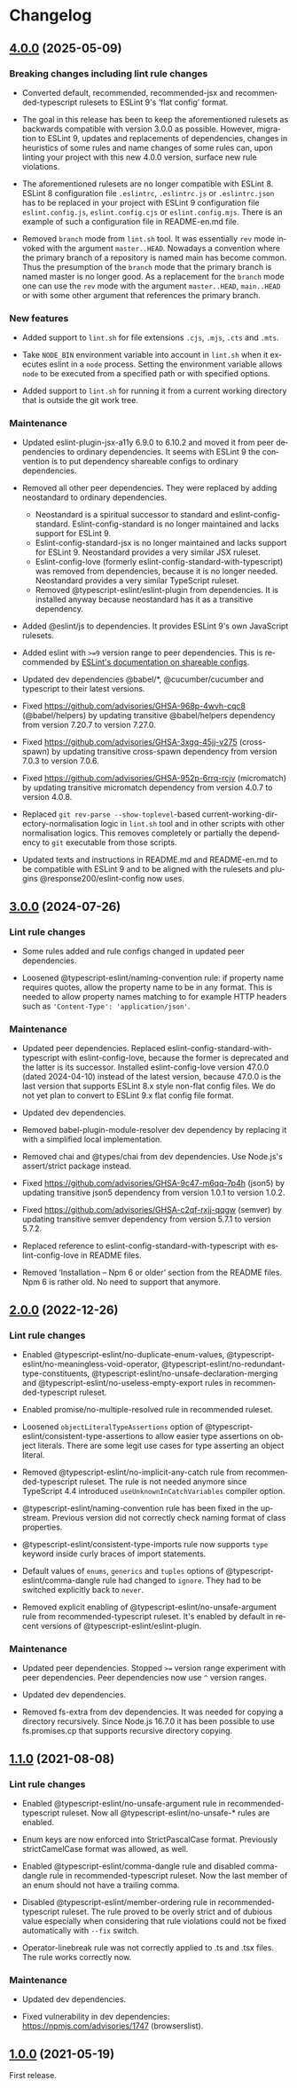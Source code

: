 <div lang="en-GB">

# Changelog

<!-- New entries inserted automatically after this line -->

## [4.0.0](https://github.com/response200/eslint-config/compare/v3.0.0...v4.0.0) (2025-05-09)

### Breaking changes including lint rule changes
- Converted default, recommended, recommended-jsx and recommended-typescript rulesets to ESLint 9's ‘flat config’ format.

- The goal in this release has been to keep the aforementioned rulesets as backwards compatible with version 3.0.0 as possible. However, migration to ESLint 9, updates and replacements of dependencies, changes in heuristics of some rules and name changes of some rules can, upon linting your project with this new 4.0.0 version, surface new rule violations.

- The aforementioned rulesets are no longer compatible with ESLint 8. ESLint 8 configuration file `.eslintrc`, `.eslintrc.js` or `.eslintrc.json` has to be replaced in your project with ESLint 9 configuration file `eslint.config.js`, `eslint.config.cjs` or `eslint.config.mjs`. There is an example of such a configuration file in README-en.md file.

- Removed `branch` mode from `lint.sh` tool. It was essentially `rev` mode invoked with the argument `master..HEAD`. Nowadays a convention where the primary branch of a repository is named main has become common. Thus the presumption of the `branch` mode that the primary branch is named master is no longer good. As a replacement for the `branch` mode one can use the `rev` mode with the argument `master..HEAD`, `main..HEAD` or with some other argument that references the primary branch.

### New features
- Added support to `lint.sh` for file extensions `.cjs`, `.mjs`, `.cts` and `.mts`.

- Take `NODE_BIN` environment variable into account in `lint.sh` when it executes eslint in a `node` process. Setting the environment variable allows `node` to be executed from a specified path or with specified options.

- Added support to `lint.sh` for running it from a current working directory that is outside the git work tree.

### Maintenance
- Updated eslint-plugin-jsx-a11y 6.9.0 to 6.10.2 and moved it from peer dependencies to ordinary dependencies. It seems with ESLint 9 the convention is to put dependency shareable configs to ordinary dependencies.

- Removed all other peer dependencies. They were replaced by adding neostandard to ordinary dependencies.
    * Neostandard is a spiritual successor to standard and eslint-config-standard. Eslint-config-standard is no longer maintained and lacks support for ESLint 9.
    * Eslint-config-standard-jsx is no longer maintained and lacks support for ESLint 9. Neostandard provides a very similar JSX ruleset.
    * Eslint-config-love (formerly eslint-config-standard-with-typescript) was removed from dependencies, because it is no longer needed. Neostandard provides a very similar TypeScript ruleset.
    * Removed @typescript-eslint/eslint-plugin from dependencies. It is installed anyway because neostandard has it as a transitive dependency.

- Added @eslint/js to dependencies. It provides ESLint 9's own JavaScript rulesets.

- Added eslint with `>=9` version range to peer dependencies. This is recommended by [ESLint's documentation on shareable configs](https://eslint.org/docs/latest/extend/shareable-configs#publishing-a-shareable-config).

- Updated dev dependencies @babel/*, @cucumber/cucumber and typescript to their latest versions.

- Fixed https://github.com/advisories/GHSA-968p-4wvh-cqc8 (@babel/helpers) by updating transitive @babel/helpers dependency from version 7.20.7 to version 7.27.0.

- Fixed https://github.com/advisories/GHSA-3xgq-45jj-v275 (cross-spawn) by updating transitive cross-spawn dependency from version 7.0.3 to version 7.0.6.

- Fixed https://github.com/advisories/GHSA-952p-6rrq-rcjv (micromatch) by updating transitive micromatch dependency from version 4.0.7 to version 4.0.8.

- Replaced `git rev-parse --show-toplevel`-based current-working-directory-normalisation logic in `lint.sh` tool and in other scripts with other normalisation logics. This removes completely or partially the dependency to `git` executable from those scripts.

- Updated texts and instructions in README.md and README-en.md to be compatible with ESLint 9 and to be aligned with the rulesets and plugins @response200/eslint-config now uses.

## [3.0.0](https://github.com/response200/eslint-config/compare/v2.0.0...v3.0.0) (2024-07-26)

### Lint rule changes
- Some rules added and rule configs changed in updated peer dependencies.

- Loosened @typescript-eslint/naming-convention rule: if property name requires quotes, allow the property name to be in any format. This is needed to allow property names matching to for example HTTP headers such as `'Content-Type': 'application/json'`.

### Maintenance
- Updated peer dependencies. Replaced eslint-config-standard-with-typescript with eslint-config-love, because the former is deprecated and the latter is its successor. Installed eslint-config-love version 47.0.0 (dated 2024-04-10) instead of the latest version, because 47.0.0 is the last version that supports ESLint 8.x style non-flat config files. We do not yet plan to convert to ESLint 9.x flat config file format.

- Updated dev dependencies.

- Removed babel-plugin-module-resolver dev dependency by replacing it with a simplified local implementation.

- Removed chai and @types/chai from dev dependencies. Use Node.js's assert/strict package instead.

- Fixed https://github.com/advisories/GHSA-9c47-m6qq-7p4h (json5) by updating transitive json5 dependency from version 1.0.1 to version 1.0.2.

- Fixed https://github.com/advisories/GHSA-c2qf-rxjj-qqgw (semver) by updating transitive semver dependency from version 5.7.1 to version 5.7.2.

- Replaced reference to eslint-config-standard-with-typescript with eslint-config-love in README files.

- Removed ‘Installation – Npm 6 or older’ section from the README files. Npm 6 is rather old. No need to support that anymore.

## [2.0.0](https://github.com/response200/eslint-config/compare/v1.1.0...v2.0.0) (2022-12-26)

### Lint rule changes
- Enabled
  @typescript-eslint/no-duplicate-enum-values,
  @typescript-eslint/no-meaningless-void-operator,
  @typescript-eslint/no-redundant-type-constituents,
  @typescript-eslint/no-unsafe-declaration-merging and
  @typescript-eslint/no-useless-empty-export
  rules in recommended-typescript ruleset.

- Enabled promise/no-multiple-resolved rule in recommended ruleset.

- Loosened `objectLiteralTypeAssertions` option of @typescript-eslint/consistent-type-assertions to allow easier type assertions on object literals. There are some legit use cases for type asserting an object literal.

- Removed @typescript-eslint/no-implicit-any-catch rule from recommended-typescript ruleset. The rule is not needed anymore since TypeScript 4.4 introduced `useUnknownInCatchVariables` compiler option.

- @typescript-eslint/naming-convention rule has been fixed in the upstream. Previous version did not correctly check naming format of class properties.

- @typescript-eslint/consistent-type-imports rule now supports `type` keyword inside curly braces of import statements.

- Default values of `enums`, `generics` and `tuples` options of @typescript-eslint/comma-dangle rule had changed to `ignore`. They had to be switched explicitly back to `never`.

- Removed explicit enabling of @typescript-eslint/no-unsafe-argument rule from recommended-typescript ruleset. It's enabled by default in recent versions of @typescript-eslint/eslint-plugin.

### Maintenance
- Updated peer dependencies. Stopped `>=` version range experiment with peer dependencies. Peer dependencies now use `^` version ranges.

- Updated dev dependencies.

- Removed fs-extra from dev dependencies. It was needed for copying a directory recursively. Since Node.js 16.7.0 it has been possible to use fs.promises.cp that supports recursive directory copying.

## [1.1.0](https://github.com/response200/eslint-config/compare/v1.0.0...v1.1.0) (2021-08-08)

### Lint rule changes
- Enabled @typescript-eslint/no-unsafe-argument rule in recommended-typescript ruleset. Now all @typescript-eslint/no-unsafe-* rules are enabled.

- Enum keys are now enforced into StrictPascalCase format. Previously strictCamelCase format was allowed, as well.

- Enabled @typescript-eslint/comma-dangle rule and disabled comma-dangle rule in recommended-typescript ruleset. Now the last member of an enum should not have a trailing comma.

- Disabled @typescript-eslint/member-ordering rule in recommended-typescript ruleset. The rule proved to be overly strict and of dubious value especially when considering that rule violations could not be fixed automatically with `--fix` switch.

- Operator-linebreak rule was not correctly applied to .ts and .tsx files. The rule works correctly now.

### Maintenance
- Updated dev dependencies.

- Fixed vulnerability in dev dependencies: https://npmjs.com/advisories/1747 (browserslist).

## [1.0.0](https://github.com/response200/eslint-config/compare/v0.0.0...v1.0.0) (2021-05-19)

First release.

</div>
